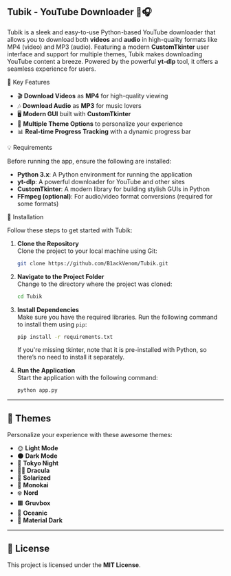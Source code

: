 
## **Tubik - YouTube Downloader** 🎥🎧

Tubik is a sleek and easy-to-use Python-based YouTube downloader that allows you to download both **videos** and **audio** in high-quality formats like MP4 (video) and MP3 (audio). Featuring a modern **CustomTkinter** user interface and support for multiple themes, Tubik makes downloading YouTube content a breeze. Powered by the powerful **yt-dlp** tool, it offers a seamless experience for users.


🌟 Key Features

- 🎬 **Download Videos** as **MP4** for high-quality viewing  
- 🎶 **Download Audio** as **MP3** for music lovers  
- 🖥️ **Modern GUI** built with **CustomTkinter**  
- 🎨 **Multiple Theme Options** to personalize your experience  
- 📊 **Real-time Progress Tracking** with a dynamic progress bar  


💡 Requirements

Before running the app, ensure the following are installed:

- **Python 3.x**: A Python environment for running the application  
- **yt-dlp**: A powerful downloader for YouTube and other sites  
- **CustomTkinter**: A modern library for building stylish GUIs in Python  
- **FFmpeg (optional)**: For audio/video format conversions (required for some formats)  



🚀 Installation

Follow these steps to get started with Tubik:

1. **Clone the Repository**  
   Clone the project to your local machine using Git:
   ```bash
   git clone https://github.com/B1ackVenom/Tubik.git
   ```
2. **Navigate to the Project Folder**  
   Change to the directory where the project was cloned:
   ```bash
   cd Tubik
   ```
3. **Install Dependencies**  
   Make sure you have the required libraries. Run the following command to install them using `pip`:
   ```bash
   pip install -r requirements.txt
   ```
   If you're missing tkinter, note that it is pre-installed with Python, so there’s no need to install it separately.

4. **Run the Application**  
   Start the application with the following command:
   ```bash
   python app.py
   ```

---

## 🎨 Themes

Personalize your experience with these awesome themes:

- 🌞 **Light Mode**  
- 🌑 **Dark Mode**  
- 🌃 **Tokyo Night**  
- 🧛‍♂️ **Dracula**  
- 🌻 **Solarized**  
- 🌈 **Monokai**  
- ❄️ **Nord**  
- 🟫 **Gruvbox**  
- 🌊 **Oceanic**  
- 🌙 **Material Dark**  

---

## 📄 License

This project is licensed under the **MIT License**.


